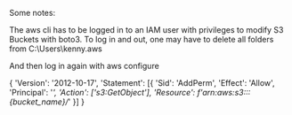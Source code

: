 Some notes:

The aws cli has to be logged in to an IAM user with privileges
to modify S3 Buckets with boto3. To log in and out, one may have to delete
all folders from C:\Users\kenny\.aws

And then log in again with aws configure




{
        'Version': '2012-10-17',
        'Statement': [{
            'Sid': 'AddPerm',
            'Effect': 'Allow',
            'Principal': '*',
            'Action': ['s3:GetObject'],
            'Resource': f'arn:aws:s3:::{bucket_name}/*'
        }]
    }

